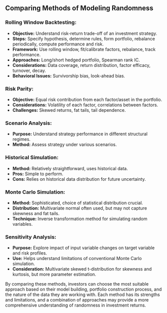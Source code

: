 ## Comparing Methods of Modeling Randomness

### Rolling Window Backtesting:
- **Objective:** Understand risk-return trade-off of an investment strategy.
- **Steps:** Specify hypothesis, determine rules, form portfolio, rebalance periodically, compute performance and risk.
- **Framework:** Use rolling window, fit/calibrate factors, rebalance, track performance.
- **Approaches:** Long/short hedged portfolio, Spearman rank IC.
- **Considerations:** Data coverage, return distribution, factor efficacy, turnover, decay.
- **Behavioral Issues:** Survivorship bias, look-ahead bias.

### Risk Parity:
- **Objective:** Equal risk contribution from each factor/asset in the portfolio.
- **Considerations:** Volatility of each factor, correlations between factors.
- **Challenges:** Skewed returns, fat tails, tail dependence.

### Scenario Analysis:
- **Purpose:** Understand strategy performance in different structural regimes.
- **Method:** Assess strategy under various scenarios.

### Historical Simulation:
- **Method:** Relatively straightforward, uses historical data.
- **Pros:** Simple to perform.
- **Cons:** Relies on historical data distribution for future uncertainty.

### Monte Carlo Simulation:
- **Method:** Sophisticated, choice of statistical distribution crucial.
- **Distribution:** Multivariate normal often used, but may not capture skewness and fat tails.
- **Technique:** Inverse transformation method for simulating random variables.

### Sensitivity Analysis:
- **Purpose:** Explore impact of input variable changes on target variable and risk profiles.
- **Use:** Helps understand limitations of conventional Monte Carlo simulation.
- **Consideration:** Multivariate skewed t-distribution for skewness and kurtosis, but more parameter estimation.

By comparing these methods, investors can choose the most suitable approach based on their model building, portfolio construction process, and the nature of the data they are working with. Each method has its strengths and limitations, and a combination of approaches may provide a more comprehensive understanding of randomness in investment returns.